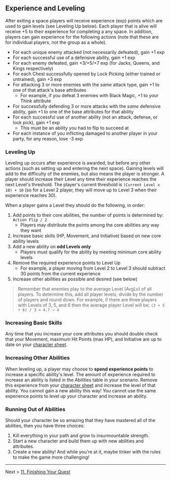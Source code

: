 ## Experience and Leveling

After exiting a space players will receive experience (exp) points which are used to gain levels (see Leveling Up below). Each player that is alive will receive +5 to their experience for completing a any space. In addition, players can gain experience for the following actions (note that these are for individual players, not the group as a whole).

* For each unique enemy attacked (not necessarily defeated), gain +1 exp
* For each successful use of a defensive ability, gain +1 exp
* For each enemy defeated, gain +3/+5/+7 exp (for Jacks, Queens, and Kings respectively)
* For each Chest successfully opened by Lock Picking (either trained or untrained), gain +3 exp
* For attacking 3 or more enemies with the _same_ attack type, gain +1 to one of that attack's base attributes
    * For example, if you defeat 3 enemies with Black Magic, +1 to your Think attribute
* For successfully defending 3 or more attacks with the _same_ defensive ability, gain +1 to one of the base attributes for that ability
* For each successful use of another ability (not an attack, defense, or lock pick), gain +1 exp
    * This must be an ability you had to flip to succeed at
* For each instance of you inflicting damaged to another player in your party, for any reason, lose -3 exp

### Leveling Up

Leveling up occurs after experience is awarded, but before any other actions (such as setting up and entering the next space). Gaining levels will add to the difficulty of the enemies, but also means the player is stronger. A player should increase their Level any time their experience reaches the next Level's threshold. The player's current threshold is `(Current Level x 10) + 10` (so for a Level 2 player, they will move up to Level 3 when their experience reaches 30).

When a player gains a Level they should do the following, in order:

1. Add points to their core abilities, the number of points is determined by: `Action Flip / 2`
    * Players may distribute the points among the core abilities any way they want
2. Increase basic skills (HP, Movement, and Initiative) based on new core ability levels
3. Add a new ability on **odd Levels only**
    * Players must qualify for the ability by meeting minimum core ability levels
4. Remove the required experience points to Level Up
    * For example, a player moving from Level 2 to Level 3 should subtract 30 points from the current experience
5. Increase other abilities as possible and desired (see below)

> Remember that enemies play to the average Level (AvgLv) of all players. To determine this, add all player levels, divide by the number of players and round down. For example, if there are three players with Levels of 3, 5, and 6 then the average player Level will be:
> `(3 + 5 + 6) / 3 = 4.7 → 4`

### Increasing Basic Skills

Any time that you increase your core attributes you should double check that your Movement, maximum Hit Points (max HP), and Initiative are up to date on your [character sheet](guides/P52-character-sheet.pdf).

### Increasing Other Abilities

When leveling up, a player may choose to **spend experience points** to increase a specific ability's level. The amount of experience required to increase an ability is listed in the Abilities table in your scenario. Remove this experience from your [character sheet](guides/P52-character-sheet.pdf) and increase the level of that ability. You cannot gain a new ability this way! You cannot use the same experience points to level up your character and increase an ability.

### Running Out of Abilities

Should your character be so amazing that they have mastered all of the abilities, then you have three choices:

1. Kill everything in your path and grow to insurmountable strength.
2. Start a new character and build them up with new abilities and attributes.
3. Create a new ability! And while you're at it, maybe tinker with the rules to make the game more challenging!

---

Next > [11. Finishing Your Quest](11_finishing_your_quest.md)

